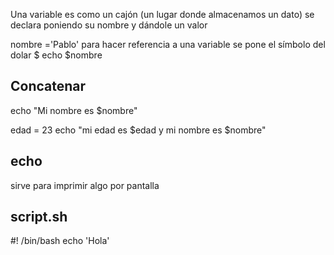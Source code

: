 Una variable es como un cajón (un lugar donde almacenamos un dato)
se declara poniendo su nombre y dándole un valor

nombre ='Pablo'
para hacer referencia a una variable se pone el símbolo del dolar $
echo $nombre
## Concatenar
echo "Mi nombre es $nombre"

edad = 23
echo "mi edad es $edad y mi nombre es $nombre"


## echo
sirve para imprimir algo por pantalla


## script.sh

#! /bin/bash
echo  'Hola'